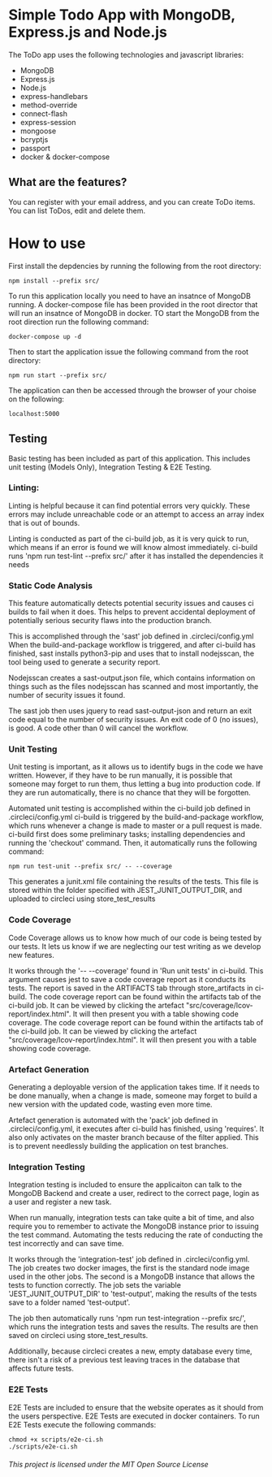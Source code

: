 # Simple Todo App with MongoDB, Express.js and Node.js
The ToDo app uses the following technologies and javascript libraries:
* MongoDB
* Express.js
* Node.js
* express-handlebars
* method-override
* connect-flash
* express-session
* mongoose
* bcryptjs
* passport
* docker & docker-compose

## What are the features?
You can register with your email address, and you can create ToDo items. You can list ToDos, edit and delete them. 

# How to use
First install the depdencies by running the following from the root directory:

```
npm install --prefix src/
```

To run this application locally you need to have an insatnce of MongoDB running. A docker-compose file has been provided in the root director that will run an insatnce of MongoDB in docker. TO start the MongoDB from the root direction run the following command:

```
docker-compose up -d
```

Then to start the application issue the following command from the root directory:
```
npm run start --prefix src/
```

The application can then be accessed through the browser of your choise on the following:

```
localhost:5000
```

## Testing

Basic testing has been included as part of this application. This includes unit testing (Models Only), Integration Testing & E2E Testing.

### Linting:
Linting is helpful because it can find potential errors very quickly. These errors may include unreachable code or an attempt to access an array index that is out of bounds.

Linting is conducted as part of the ci-build job, as it is very quick to run, which means if an error is found we will know almost immediately.
ci-build runs 'npm run test-lint --prefix src/' after it has installed the dependencies it needs


### Static Code Analysis
This feature automatically detects potential security issues and causes ci builds to fail when it does.
This helps to prevent accidental deployment of potentially serious security flaws into the production branch.

This is accomplished through the 'sast' job defined in .circleci/config.yml
When the build-and-package workflow is triggered, and after ci-build has finished, sast installs python3-pip and uses that to install nodejsscan, the tool being used to generate a security report.

Nodejsscan creates a sast-output.json file, which contains information on things such as the files nodejsscan has scanned and most importantly, the number of security issues it found.

The sast job then uses jquery to read sast-output-json and return an exit code equal to the number of security issues. An exit code of 0 (no issues), is good. A code other than 0 will cancel the workflow.


### Unit Testing
Unit testing is important, as it allows us to identify bugs in the code we have written. However, if they have to be run
manually, it is possible that someone may forget to run them, thus letting a bug into production code. If they are run automatically, there is no chance that they will be forgotten.

Automated unit testing is accomplished within the ci-build job defined in .circleci/config.yml
ci-build is triggered by the build-and-package workflow, which runs whenever a change is made to master or a pull request is made.
ci-build first does some preliminary tasks; installing dependencies and running the 'checkout' command. Then, it automatically runs the following command:
```
npm run test-unit --prefix src/ -- --coverage
```
This generates a junit.xml file containing the results of the tests. This file is stored within the folder specified with JEST_JUNIT_OUTPUT_DIR, and uploaded to circleci using store_test_results

### Code Coverage
Code Coverage allows us to know how much of our code is being tested by our tests.
It lets us know if we are neglecting our test writing as we develop new features.

It works through the '-- --coverage' found in 'Run unit tests' in ci-build. This argument causes jest to save a code coverage report as it conducts its tests. The report is saved in the ARTIFACTS tab through store_artifacts in ci-build.
The code coverage report can be found within the artifacts tab of the ci-build job. It can be viewed by clicking the artefact "src/coverage/lcov-report/index.html". It will then present you with a table showing code coverage.
The code coverage report can be found within the artifacts tab of the ci-build job. It can be viewed by clicking the artefact "src/coverage/lcov-report/index.html". It will then present you with a table showing code coverage.

### Artefact Generation
Generating a deployable version of the application takes time. If it needs to be done manually, when a change is made, someone may forget to build a new version with the updated code, wasting even more time.

Artefact generation is automated with the 'pack' job defined in .circleci/config.yml, it executes after ci-build has finished, using 'requires'. It also only activates on the master branch because of the filter applied. This is to prevent needlessly building the application on test branches.

### Integration Testing
Integration testing is included to ensure the applicaiton can talk to the MongoDB Backend and create a user, redirect to the correct page, login as a user and register a new task. 

When run manually, integration tests can take quite a bit of time, and also require you to remember to activate the MongoDB instance prior to issuing the test command. Automating the tests reducing the rate of conducting the test incorrectly and can save time.

It works through the 'integration-test' job defined in .circleci/config.yml.
The job creates two docker images, the first is the standard node image used in the other jobs. The second is a MongoDB instance that allows the tests to function correctly.
The job sets the variable 'JEST_JUNIT_OUTPUT_DIR' to 'test-output', making the results of the tests save to a folder named 'test-output'.

The job then automatically runs 'npm run test-integration --prefix src/', which runs the integration tests and saves the results. The results are then saved on circleci using store_test_results.

Additionally, because circleci creates a new, empty database every time, there isn't a risk of a previous test leaving traces in the database that affects future tests.

### E2E Tests
E2E Tests are included to ensure that the website operates as it should from the users perspective. E2E Tests are executed in docker containers. To run E2E Tests execute the following commands:

```
chmod +x scripts/e2e-ci.sh
./scripts/e2e-ci.sh
```


###### This project is licensed under the MIT Open Source License
